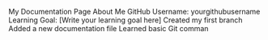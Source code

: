 
My Documentation Page
About Me
GitHub Username: yourgithubusername
Learning Goal: [Write your learning goal here]
 Created my first branch
 Added a new documentation file
 Learned basic Git comman